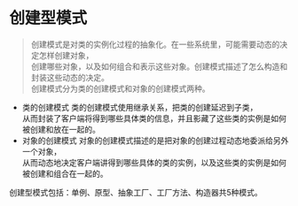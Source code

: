 # 创建型模式

> 创建模式是对类的实例化过程的抽象化。在一些系统里，可能需要动态的决定怎样创建对象，  
> 创建哪些对象，以及如何组合和表示这些对象。创建模式描述了怎么构造和封装这些动态的决定。  
> 创建模式分为类的创建模式和对象的创建模式两种。

- 类的创建模式 类的创建模式使用继承关系，把类的创建延迟到子类，  
  从而封装了客户端将得到哪些具体类的信息，并且影藏了这些类的实例是如何被创建和放在一起的。
- 对象的创建模式 对象的创建模式描述的是把对象的创建过程动态地委派给另外一个对象，  
  从而动态地决定客户端讲得到哪些具体的类的实例，以及这些类的实例是如何被创建和组合在一起的。

创建型模式包括：单例、原型、抽象工厂、工厂方法、构造器共5种模式。